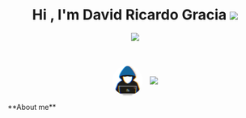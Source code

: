 <h1 align="center"><b>Hi , I'm David Ricardo Gracia  </b><img src="https://media.giphy.com/media/hvRJCLFzcasrR4ia7z/giphy.gif" width="35"></h1>

<p align="center">
  <img src="https://readme-typing-svg.herokuapp.com?font=Fira+Code&pause=1000&color=00C7FF&center=true&vCenter=true&width=600&height=60&lines=Fullstack+Developer;System+Engineer;Always+learning+new+things!">
</p>

<br>
<p align="center">
  <!-- GIF de perfil -->
  <img src="https://github.com/0xAbdulKhalid/0xAbdulKhalid/raw/main/assets/mdImages/about_me.gif" width="60px" style="vertical-align:middle; border-radius:50%;">
  
  <!-- Texto animado -->
  <img src="https://readme-typing-svg.herokuapp.com?font=Fira+Code&pause=1000&color=00C7FF&center=true&vCenter=true&width=500&height=60&lines=Fullstack+Developer;System+Engineer;Always+learning+new+things!" style="vertical-align:middle; margin-left:10px;">
</p>
**About me**



